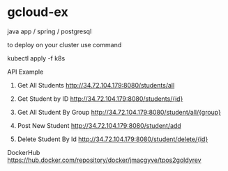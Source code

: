 # gcloud-ex

java app / spring / postgresql

to deploy on your cluster use command

kubectl apply -f k8s

API Example

1) Get All Students http://34.72.104.179:8080/students/all

2) Get Student by ID http://34.72.104.179:8080/students/{id}

3) Get All Student By Group http://34.72.104.179:8080/student/all/{group}

4) Post New Student http://34.72.104.179:8080/student/add

5) Delete Student By Id http://34.72.104.179:8080/student/delete/{id}


DockerHub https://hub.docker.com/repository/docker/jmacgyve/tpos2goldyrev
